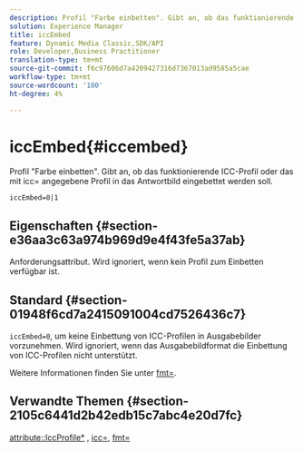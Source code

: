 ```yaml
---
description: Profil "Farbe einbetten". Gibt an, ob das funktionierende ICC-Profil oder das mit icc= angegebene Profil in das Antwortbild eingebettet werden soll.
solution: Experience Manager
title: iccEmbed
feature: Dynamic Media Classic,SDK/API
role: Developer,Business Practitioner
translation-type: tm+mt
source-git-commit: f6c97606d7a4209427316d7367013ad9585a5cae
workflow-type: tm+mt
source-wordcount: '100'
ht-degree: 4%

---
```



# iccEmbed{#iccembed}

Profil &quot;Farbe einbetten&quot;. Gibt an, ob das funktionierende ICC-Profil oder das mit icc= angegebene Profil in das Antwortbild eingebettet werden soll.

`iccEmbed=0|1`

## Eigenschaften {#section-e36aa3c63a974b969d9e4f43fe5a37ab}

Anforderungsattribut. Wird ignoriert, wenn kein Profil zum Einbetten verfügbar ist.

## Standard {#section-01948f6cd7a2415091004cd7526436c7}

`iccEmbed=0`, um keine Einbettung von ICC-Profilen in Ausgabebilder vorzunehmen. Wird ignoriert, wenn das Ausgabebildformat die Einbettung von ICC-Profilen nicht unterstützt.

Weitere Informationen finden Sie unter [fmt=](../../../../../is-api/http-ref/image-serving-api-ref/c-http-protocol-reference/c-command-reference/r-is-http-fmt.md#reference-cdf10043423b45ba9fe15157fb3ae37a).

## Verwandte Themen {#section-2105c6441d2b42edb15c7abc4e20d7fc}

[attribute::IccProfile*](../../../../../is-api/image-catalog/image-serving-api-ref/c-image-catalog-reference/c-icc-profile-map-reference/c-icc-profile-map-reference.md#concept-57b9148ce55249cd825cb7ee19ed057c) ,  [icc=](../../../../../is-api/http-ref/image-serving-api-ref/c-http-protocol-reference/c-command-reference/r-icc.md#reference-182b5679e21e4df3b4d330535a5a7517),  [fmt=](../../../../../is-api/http-ref/image-serving-api-ref/c-http-protocol-reference/c-command-reference/r-is-http-fmt.md#reference-cdf10043423b45ba9fe15157fb3ae37a)
